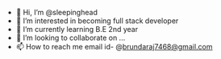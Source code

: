- 👋 Hi, I’m @sleepinghead
- 👀 I’m interested in becoming full stack developer
- 🌱 I’m currently learning B.E 2nd year
- 💞️ I’m looking to collaborate on ...
- 📫 How to reach me email id- @brundaraj7468@gmail.com

<!---
shininginday/shininginday is a ✨ special ✨ repository because its `README.md` (this file) appears on your GitHub profile.
You can click the Preview link to take a look at your changes.
--->
